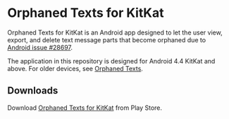 Orphaned Texts for KitKat
=========================
Orphaned Texts for KitKat is an Android app designed to let the user view, export, and delete text message parts that become orphaned due to [Android issue #28697](https://code.google.com/p/android/issues/detail?id=28697).

The application in this repository is designed for Android 4.4 KitKat and above. For older devices, see [Orphaned Texts](https://github.com/michalmazur/orphaned-texts).

Downloads
---------
Download [Orphaned Texts for KitKat](https://play.google.com/store/apps/details?id=com.michalmazur.orphanedtexts.kitkat) from Play Store.
